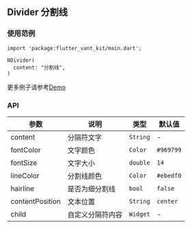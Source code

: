 ## Divider 分割线

### 使用范例

```
import 'package:flutter_vant_kit/main.dart';

NDivider(
  content: "分割线",
)
```

更多例子请参考[Demo](../example/lib/routes/demoDivider.dart)

### API

| 参数 | 说明 | 类型 | 默认值 |
| ------------ | ------------ | ------------ | ------------ |
| content | 分隔符文字 | `String` | - |
| fontColor | 文字颜色 | `Color` | `#969799` |
| fontSize | 文字大小 | `double` | `14` |
| lineColor | 分割线颜色 | `Color` | `#ebedf0` |
| hairline | 是否为细分割线| `bool` | `false` |
| contentPosition | 文本位置 | `String` | `center` |
| child | 自定义分隔符内容 | `Widget` | - |
